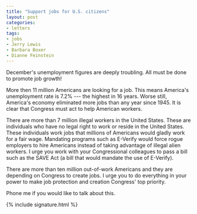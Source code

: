 ```yaml
---
title: "Support jobs for U.S. citizens"
layout: post
categories:
- letters
tags:
- jobs
- Jerry Lewis
- Barbara Boxer
- Dianne Feinstein
---
```


December's unemployment figures are deeply troubling. All must be done to promote job growth!

More then 11 million Americans are looking for a job. This means America's unemployment rate is 7.2% --- the highest in 16 years. Worse still, America's economy eliminated more jobs than any year since 1945. It is clear that Congress must act to help American workers.

There are more than 7 million illegal workers in the United States. These are individuals who have no legal right to work or reside in the United States. These individuals work jobs that millions of Americans would gladly work for a fair wage. Mandating programs such as E-Verify would force rogue employers to hire Americans instead of taking advantage of illegal alien workers. I urge you work with your Congressional colleagues to pass a bill such as the SAVE Act (a bill that would mandate the use of E-Verify).

There are more than ten million out-of-work Americans and they are depending on Congress to create jobs. I urge you to do everything in your power to make job protection and creation Congress' top priority.

Phone me if you would like to talk about this.

{% include signature.html %}
